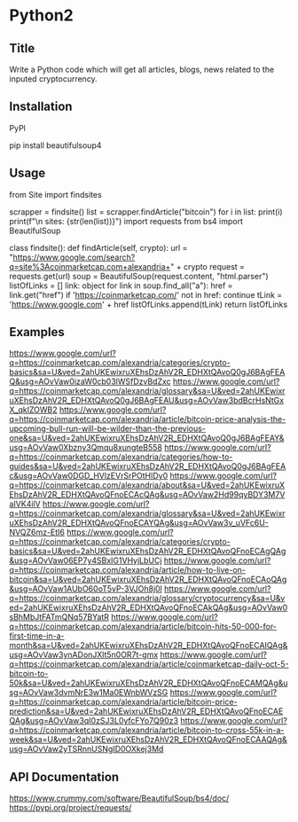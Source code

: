 # Python2
## Title
Write a Python code which will get all articles, blogs, news related to the inputed cryptocurrency.

## Installation
PyPl

pip install beautifulsoup4
## Usage
from Site import findsites

scrapper = findsite()
list = scrapper.findArticle("bitcoin")
for i in list: print(i)
print(f"\n sites: {str(len(list))}")
import requests
from bs4 import BeautifulSoup


class findsite():
    def findArticle(self, crypto):
        url = "https://www.google.com/search?q=site%3Acoinmarketcap.com+alexandria+" + crypto
        request = requests.get(url)
        soup = BeautifulSoup(request.content, "html.parser")
        listOfLinks = []
        link: object
        for link in soup.find_all("a"):
            href = link.get("href")
            if 'https://coinmarketcap.com/' not in href:
                continue
            tLink = 'https://www.google.com' + href
            listOfLinks.append(tLink)
        return listOfLinks
## Examples
https://www.google.com/url?q=https://coinmarketcap.com/alexandria/categories/crypto-basics&sa=U&ved=2ahUKEwixruXEhsDzAhV2R_EDHXtQAvoQ0gJ6BAgFEAQ&usg=AOvVaw0izaW0cb03lWSfDzvBdZxc https://www.google.com/url?q=https://coinmarketcap.com/alexandria/glossary&sa=U&ved=2ahUKEwixruXEhsDzAhV2R_EDHXtQAvoQ0gJ6BAgFEAU&usg=AOvVaw3bdBcrHsNtGxX_qkIZOWB2 https://www.google.com/url?q=https://coinmarketcap.com/alexandria/article/bitcoin-price-analysis-the-upcoming-bull-run-will-be-wilder-than-the-previous-one&sa=U&ved=2ahUKEwixruXEhsDzAhV2R_EDHXtQAvoQ0gJ6BAgFEAY&usg=AOvVaw0Xbzny3Qmqu8xungteB558 https://www.google.com/url?q=https://coinmarketcap.com/alexandria/categories/how-to-guides&sa=U&ved=2ahUKEwixruXEhsDzAhV2R_EDHXtQAvoQ0gJ6BAgFEAc&usg=AOvVaw0DGD_HVlzEVrSrPOtHIDy0 https://www.google.com/url?q=https://coinmarketcap.com/alexandria/about&sa=U&ved=2ahUKEwixruXEhsDzAhV2R_EDHXtQAvoQFnoECAcQAg&usg=AOvVaw2Hd99qyBDY3M7VaIVK4ilV https://www.google.com/url?q=https://coinmarketcap.com/alexandria/glossary&sa=U&ved=2ahUKEwixruXEhsDzAhV2R_EDHXtQAvoQFnoECAYQAg&usg=AOvVaw3v_uVFc6U-NVQZ6mz-EtI6 https://www.google.com/url?q=https://coinmarketcap.com/alexandria/categories/crypto-basics&sa=U&ved=2ahUKEwixruXEhsDzAhV2R_EDHXtQAvoQFnoECAgQAg&usg=AOvVaw06EP7y4SBxIG1VHyjLbUCj https://www.google.com/url?q=https://coinmarketcap.com/alexandria/article/how-to-live-on-bitcoin&sa=U&ved=2ahUKEwixruXEhsDzAhV2R_EDHXtQAvoQFnoECAoQAg&usg=AOvVaw1AUbO60oT5vP-3VJOh8j0l https://www.google.com/url?q=https://coinmarketcap.com/alexandria/glossary/cryptocurrency&sa=U&ved=2ahUKEwixruXEhsDzAhV2R_EDHXtQAvoQFnoECAkQAg&usg=AOvVaw0sBhMbJtFATmQNq57BYatR https://www.google.com/url?q=https://coinmarketcap.com/alexandria/article/bitcoin-hits-50-000-for-first-time-in-a-month&sa=U&ved=2ahUKEwixruXEhsDzAhV2R_EDHXtQAvoQFnoECAIQAg&usg=AOvVaw3ynADonJXlt5n0OR7t-gmx https://www.google.com/url?q=https://coinmarketcap.com/alexandria/article/coinmarketcap-daily-oct-5-bitcoin-to-50k&sa=U&ved=2ahUKEwixruXEhsDzAhV2R_EDHXtQAvoQFnoECAMQAg&usg=AOvVaw3dvmNrE3w1Ma0EWnbWVzSG https://www.google.com/url?q=https://coinmarketcap.com/alexandria/article/bitcoin-price-prediction&sa=U&ved=2ahUKEwixruXEhsDzAhV2R_EDHXtQAvoQFnoECAEQAg&usg=AOvVaw3qI0zSJ3L0yfcFYo7Q90z3 https://www.google.com/url?q=https://coinmarketcap.com/alexandria/article/bitcoin-to-cross-55k-in-a-week&sa=U&ved=2ahUKEwixruXEhsDzAhV2R_EDHXtQAvoQFnoECAAQAg&usg=AOvVaw2yTSRnnUSNgID0OXkej3Md

## API Documentation
https://www.crummy.com/software/BeautifulSoup/bs4/doc/ https://pypi.org/project/requests/
